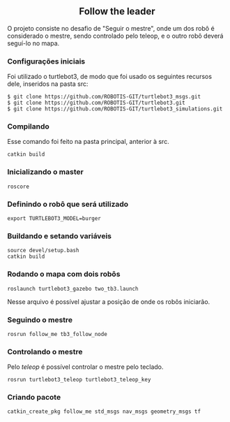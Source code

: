 <h2 align="center"> Follow the leader </h2>

O projeto consiste no desafio de "Seguir o mestre", onde um dos robô é considerado o mestre, sendo controlado pelo teleop, e o outro robô deverá seguí-lo no mapa.

<h3>Configurações iniciais </h3>

Foi utilizado o turtlebot3, de modo que foi usado os seguintes recursos dele, inseridos na pasta src:
```
$ git clone https://github.com/ROBOTIS-GIT/turtlebot3_msgs.git
$ git clone https://github.com/ROBOTIS-GIT/turtlebot3.git
$ git clone https://github.com/ROBOTIS-GIT/turtlebot3_simulations.git
```

<h3>Compilando</h3>

Esse comando foi feito na pasta principal, anterior à src.
```
catkin build
```


<h3>Inicializando o master</h3>

```
roscore
```

<h3>Definindo o robô que será utilizado</h3>

```
export TURTLEBOT3_MODEL=burger
```

<h3>Buildando e setando variáveis</h3>

```
source devel/setup.bash
catkin build
```

<h3>Rodando o mapa com dois robôs</h3>

```
roslaunch turtlebot3_gazebo two_tb3.launch
```

Nesse arquivo é possível ajustar a posição de onde os robôs iniciarão.

<h3>Seguindo o mestre</h3>

```
rosrun follow_me tb3_follow_node
```

<h3>Controlando o mestre</h3>
Pelo <i>teleop</i> é possível controlar o mestre pelo teclado.

```
rosrun turtlebot3_teleop turtlebot3_teleop_key
```

<h3>Criando pacote</h3>

```
catkin_create_pkg follow_me std_msgs nav_msgs geometry_msgs tf
```
